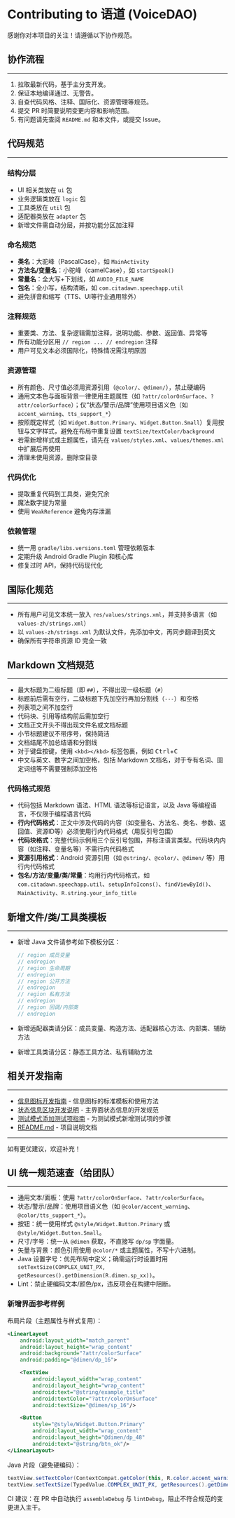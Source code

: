 # Contributing to 语道 (VoiceDAO)

感谢你对本项目的关注！请遵循以下协作规范。

## 协作流程

---

1. 拉取最新代码，基于主分支开发。
2. 保证本地编译通过、无警告。
3. 自查代码风格、注释、国际化、资源管理等规范。
4. 提交 PR 时简要说明变更内容和影响范围。
5. 有问题请先查阅 `README.md` 和本文件，或提交 Issue。

## 代码规范

---

### 结构分层

- UI 相关类放在 `ui` 包
- 业务逻辑类放在 `logic` 包
- 工具类放在 `util` 包
- 适配器类放在 `adapter` 包
- 新增文件需自动分层，并按功能分区加注释

### 命名规范

- **类名**：大驼峰（PascalCase），如 `MainActivity`
- **方法名/变量名**：小驼峰（camelCase），如 `startSpeak()`
- **常量名**：全大写+下划线，如 `AUDIO_FILE_NAME`
- **包名**：全小写，结构清晰，如 `com.citadawn.speechapp.util`
- 避免拼音和缩写（TTS、UI等行业通用除外）

### 注释规范

- 重要类、方法、复杂逻辑需加注释，说明功能、参数、返回值、异常等
- 所有功能分区用 `// region ... // endregion` 注释
- 用户可见文本必须国际化，特殊情况需注明原因

### 资源管理

- 所有颜色、尺寸值必须用资源引用（`@color/`、`@dimen/`），禁止硬编码
- 通用文本色与面板背景一律使用主题属性（如 `?attr/colorOnSurface`、`?attr/colorSurface`）；仅“状态/警示/品牌”使用项目语义色（如 `accent_warning`、`tts_support_*`）
- 按照既定样式（如 `Widget.Button.Primary`、`Widget.Button.Small`）复用按钮与文字样式，避免在布局中重复设置 `textSize/textColor/background`
- 若需新增样式或主题属性，请先在 `values/styles.xml`、`values/themes.xml` 中扩展后再使用
- 清理未使用资源，删除空目录

### 代码优化

- 提取重复代码到工具类，避免冗余
- 魔法数字提为常量
- 使用 `WeakReference` 避免内存泄漏

### 依赖管理

- 统一用 `gradle/libs.versions.toml` 管理依赖版本
- 定期升级 Android Gradle Plugin 和核心库
- 修复过时 API，保持代码现代化

## 国际化规范

---

- 所有用户可见文本统一放入 `res/values/strings.xml`，并支持多语言（如 `values-zh/strings.xml`）
- 以 `values-zh/strings.xml` 为默认文件，先添加中文，再同步翻译到英文
- 确保所有字符串资源 ID 完全一致

## Markdown 文档规范

---

- 最大标题为二级标题（即 `##`），不得出现一级标题（`#`）
- 标题前后需有空行，二级标题下先加空行再加分割线（`---`）和空格
- 列表项之间不加空行
- 代码块、引用等结构前后需加空行
- 文档正文开头不得出现文件名或文档标题
- 小节标题建议不带序号，保持简洁
- 文档结尾不加总结语和分割线
- 对于键盘按键，使用 `<kbd></kbd>` 标签包裹，例如 <kbd>Ctrl</kbd>+<kbd>C</kbd>
- 中文与英文、数字之间加空格，包括 Markdown 文档名，对于专有名词、固定词组等不需要强制添加空格

### 代码格式规范

- 代码包括 Markdown 语法、HTML 语法等标记语言，以及 Java 等编程语言，不仅限于编程语言代码
- **行内代码格式**：正文中涉及代码的内容（如变量名、方法名、类名、参数、返回值、资源ID等）必须使用行内代码格式（用反引号包围）
- **代码块格式**：完整代码示例用三个反引号包围，并标注语言类型。代码块内内容（如注释、变量名等）不需行内代码格式
- **资源引用格式**：Android 资源引用（如 `@string/`、`@color/`、`@dimen/` 等）用行内代码格式
- **包名/方法/变量/类/常量**：均用行内代码格式，如 `com.citadawn.speechapp.util`、`setupInfoIcons()`、`findViewById()`、`MainActivity`、`R.string.your_info_title`

## 新增文件/类/工具类模板

---

- 新增 Java 文件请参考如下模板分区：
  
  ```java
  // region 成员变量
  // endregion
  // region 生命周期
  // endregion
  // region 公开方法
  // endregion
  // region 私有方法
  // endregion
  // region 回调/内部类
  // endregion
  ```

- 新增适配器类请分区：成员变量、构造方法、适配器核心方法、内部类、辅助方法

- 新增工具类请分区：静态工具方法、私有辅助方法

## 相关开发指南

---

- [信息图标开发指南](./docs/guides/信息图标开发指南.md) - 信息图标的标准模板和使用方法
- [状态信息区块开发说明](./docs/guides/状态信息区块开发说明.md) - 主界面状态信息的开发规范
- [测试模式添加测试项指南](./docs/guides/测试模式添加测试项指南.md) - 为测试模式新增测试项的步骤
- [README.md](./README.md) - 项目说明文档

---

如有更优建议，欢迎补充！ 

## UI 统一规范速查（给团队）

---

- 通用文本/面板：使用 `?attr/colorOnSurface`、`?attr/colorSurface`。
- 状态/警示/品牌：使用项目语义色（如 `@color/accent_warning`、`@color/tts_support_*`）。
- 按钮：统一使用样式 `@style/Widget.Button.Primary` 或 `@style/Widget.Button.Small`。
- 尺寸/字号：统一从 `@dimen` 获取，不直接写 `dp/sp` 字面量。
- 矢量与背景：颜色引用使用 `@color/*` 或主题属性，不写十六进制。
- Java 设置字号：优先布局中定义；确需运行时设置时用 `setTextSize(COMPLEX_UNIT_PX, getResources().getDimension(R.dimen.sp_xx))`。
- Lint：禁止硬编码文本/颜色/px，违反项会在构建中阻断。

### 新增界面参考样例

布局片段（主题属性与样式复用）：

```xml
<LinearLayout
    android:layout_width="match_parent"
    android:layout_height="wrap_content"
    android:background="?attr/colorSurface"
    android:padding="@dimen/dp_16">

    <TextView
        android:layout_width="wrap_content"
        android:layout_height="wrap_content"
        android:text="@string/example_title"
        android:textColor="?attr/colorOnSurface"
        android:textSize="@dimen/sp_16"/>

    <Button
        style="@style/Widget.Button.Primary"
        android:layout_width="wrap_content"
        android:layout_height="@dimen/dp_48"
        android:text="@string/btn_ok"/>
</LinearLayout>
```

Java 片段（避免硬编码）：

```java
textView.setTextColor(ContextCompat.getColor(this, R.color.accent_warning)); // 仅用于警示语义
textView.setTextSize(TypedValue.COMPLEX_UNIT_PX, getResources().getDimension(R.dimen.sp_16));
```

CI 建议：在 PR 中自动执行 `assembleDebug` 与 `lintDebug`，阻止不符合规范的变更进入主干。